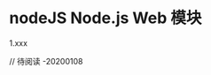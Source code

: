 <!--
 * @Descripttion: 
 * @version: 
 * @Author: wenq
 * @Date: 2020-01-01 19:55:03
 * @LastEditors  : wenq
 * @LastEditTime : 2020-01-08 22:48:26
 -->
# nodeJS Node.js Web 模块

1.xxx

// 待阅读 -20200108